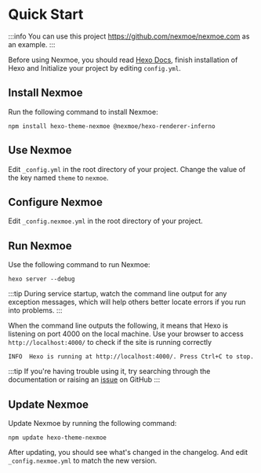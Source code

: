 # Quick Start

:::info
You can use this project <https://github.com/nexmoe/nexmoe.com> as an example.
:::

Before using Nexmoe, you should read [Hexo Docs](https://hexo.io/docs/index.html), finish installation of Hexo and Initialize your project by editing `config.yml`.

## Install Nexmoe

Run the following command to install Nexmoe:

```shell
npm install hexo-theme-nexmoe @nexmoe/hexo-renderer-inferno
```

## Use Nexmoe

Edit `_config.yml` in the root directory of your project. Change the value of the key named `theme` to `nexmoe`.

## Configure Nexmoe

Edit `_config.nexmoe.yml` in the root directory of your project.

## Run Nexmoe

Use the following command to run Nexmoe:

```shell
hexo server --debug
```

:::tip
During service startup, watch the command line output for any exception messages, which will help others better locate errors if you run into problems.
:::

When the command line outputs the following, it means that Hexo is listening on port 4000 on the local machine. Use your browser to access `http://localhost:4000/` to check if the site is running correctly

```shell
INFO  Hexo is running at http://localhost:4000/. Press Ctrl+C to stop.
```

:::tip
If you're having trouble using it, try searching through the documentation or raising an [issue](https://github.com/nexmoe/hexo-theme-nexmoe/issues/new) on GitHub
:::

## Update Nexmoe

Update Nexmoe by running the following command:

```shell
npm update hexo-theme-nexmoe
```

After updating, you should see what's changed in the changelog. And edit `_config.nexmoe.yml` to match the new version.
